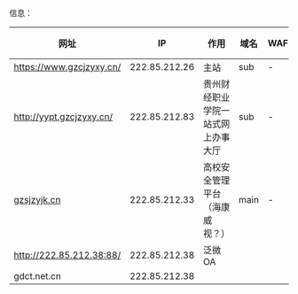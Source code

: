 信息：

| 网址                                               | IP            | 作用                | 域名   | WAF | 中间件   |
| ------------------------------------------------ | ------------- | ----------------- | ---- | --- | ----- |
| https://www.gzcjzyxy.cn/                         | 222.85.212.26 | 主站                | sub  | -   | IIS   |
| http://yypt.gzcjzyxy.cn/                         | 222.85.212.83 | 贵州财经职业学院一站式网上办事大厅 | sub  | -   | nginx |
| [gzsjzyjk.cn](https://ipchaxun.com/gzsjzyjk.cn/) | 222.85.212.33 | 高校安全管理平台（海康威视？）   | main | -   | -     |
| http://222.85.212.38:88/                         | 222.85.212.38 | 泛微OA              |      |     |       |
| gdct.net.cn                                      | 222.85.212.38 |                   |      |     |       |

